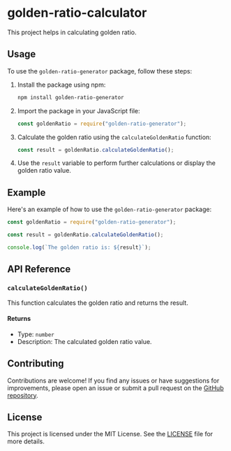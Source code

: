 # golden-ratio-calculator

This project helps in calculating golden ratio.

## Usage

To use the `golden-ratio-generator` package, follow these steps:

1. Install the package using npm:

   ```bash
   npm install golden-ratio-generator
   ```

2. Import the package in your JavaScript file:

   ```javascript
   const goldenRatio = require("golden-ratio-generator");
   ```

3. Calculate the golden ratio using the `calculateGoldenRatio` function:

   ```javascript
   const result = goldenRatio.calculateGoldenRatio();
   ```

4. Use the `result` variable to perform further calculations or display the golden ratio value.

## Example

Here's an example of how to use the `golden-ratio-generator` package:

```javascript
const goldenRatio = require("golden-ratio-generator");

const result = goldenRatio.calculateGoldenRatio();

console.log(`The golden ratio is: ${result}`);
```

## API Reference

### `calculateGoldenRatio()`

This function calculates the golden ratio and returns the result.

#### Returns

- Type: `number`
- Description: The calculated golden ratio value.

## Contributing

Contributions are welcome! If you find any issues or have suggestions for improvements, please open an issue or submit a pull request on the [GitHub repository](https://github.com/vndpal/golden-ratio-calculator).

## License

This project is licensed under the MIT License. See the [LICENSE](https://github.com/vndpal/golden-ratio-calculator/blob/main/LICENSE) file for more details.

